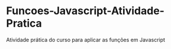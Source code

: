 # Funcoes-Javascript-Atividade-Pratica
Atividade prática do curso para aplicar as funções em Javascript

